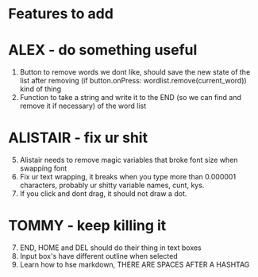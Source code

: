 # Features to add

# ALEX - do something useful
1. Button to remove words we dont like, should save the new state of the list after removing (if button.onPress: wordlist.remove(current_word)) kind of thing
2. Function to take a string and write it to the END (so we can find and remove it if necessary) of the word list

# ALISTAIR - fix ur shit
5. Alistair needs to remove magic variables that broke font size when swapping font
6. Fix ur text wrapping, it breaks when you type more than 0.000001 characters, probably ur shitty variable names, cunt, kys.
7. If you click and dont drag, it should  not draw a dot.

# TOMMY - keep killing it
7. END, HOME and DEL should do their thing in text boxes
8. Input box's have different outline when selected
9. Learn how to hse markdown, THERE ARE SPACES AFTER A HASHTAG